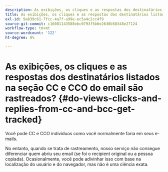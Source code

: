 ```yaml
---
description: As exibições, os cliques e as respostas dos destinatários listados na seção CC e CCO do email são rastreados? - Documentação do Marketo - Documentação do produto
title: As exibições, os cliques e as respostas dos destinatários listados na seção CC e CCO do email são rastreados?
exl-id: 9a839c61-7fcc-4a7f-a99e-ec5a4c2cc4f9
source-git-commit: c16081143588ebc0793f5b6e2630b58348e27124
workflow-type: tm+mt
source-wordcount: '122'
ht-degree: 0%

---
```


# As exibições, os cliques e as respostas dos destinatários listados na seção CC e CCO do email são rastreados? {#do-views-clicks-and-replies-from-cc-and-bcc-get-tracked}

Você pode CC e CCO indivíduos como você normalmente faria em seus e-mails.

No entanto, quando se trata de rastreamento, nosso serviço não consegue diferenciar quem abriu seu email (se foi o recipient original ou a pessoa copiada). Ocasionalmente, você pode adivinhar isso com base na localização do usuário e do navegador, mas não é uma ciência exata.
